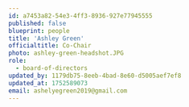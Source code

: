 ```yaml
---
id: a7453a82-54e3-4ff3-8936-927e77945555
published: false
blueprint: people
title: 'Ashley Green'
officialtitle: Co-Chair
photo: ashley-green-headshot.JPG
role:
  - board-of-directors
updated_by: 1179db75-8eeb-4bad-8e60-d5005aef7ef8
updated_at: 1752589073
email: ashelyegreen2019@gmail.com
---
```

